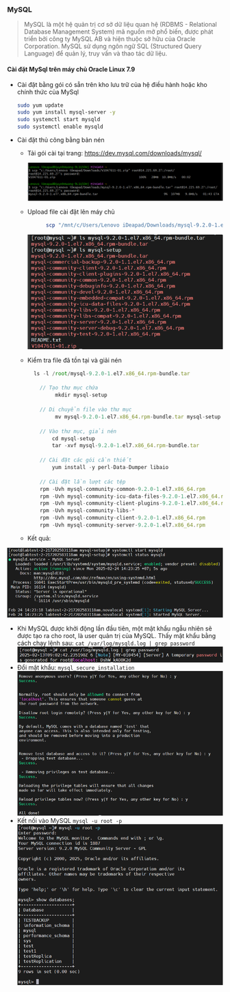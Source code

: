 ### MySQL
>MySQL là một hệ quản trị cơ sở dữ liệu quan hệ (RDBMS - Relational Database Management System) mã nguồn mở phổ biến, được phát triển bởi công ty MySQL AB và hiện thuộc sở hữu của Oracle Corporation. MySQL sử dụng ngôn ngữ SQL (Structured Query Language) để quản lý, truy vấn và thao tác dữ liệu.

#### Cài đặt MySql trên máy chủ Oracle Linux 7.9
- Cài đặt bằng gói có sẵn trên kho lưu trữ của hệ điều hành hoặc kho chính thức của MySql
  ```bash
  sudo yum update 
  sudo yum install mysql-server -y
  sudo systemctl start mysqld
  sudo systemctl enable mysqld
  ```
- Cài đặt thủ công bằng bản nén
    - Tải gói cài tại trang: https://dev.mysql.com/downloads/mysql/
           <div align="center">
          <img src="image/im2.png"   />
        </div>
    - Upload file cài đặt lên máy chủ
    
        ```bash
              scp "/mnt/c/Users/Lenovo iDeapad/Downloads/mysql-9.2.0-1.el7.x86_64.rpm-bundle.tar" root@14.225.69.27:/root/
        ```
         <div align="center">
          <img src="image/im3.png"   />
        </div>
    - Kiểm tra file đã tồn tại và giải nén 
    
        ```javascript
          ls -l /root/mysql-9.2.0-1.el7.x86_64.rpm-bundle.tar
      
            // Tạo thư mục chứa
                 mkdir mysql-setup
            
            // Di chuyển file vào thư mục
                 mv mysql-9.2.0-1.el7.x86_64.rpm-bundle.tar mysql-setup
            
            // Vào thư mục, giải nén
                cd mysql-setup
                tar -xvf mysql-9.2.0-1.el7.x86_64.rpm-bundle.tar
            
            // Cài đặt các gói cần thiết
                yum install -y perl-Data-Dumper libaio
            
            // Cài đặt lần lượt các tệp
            rpm -Uvh mysql-community-common-9.2.0-1.el7.x86_64.rpm
            rpm -Uvh mysql-community-icu-data-files-9.2.0-1.el7.x86_64.rpm
            rpm -Uvh mysql-community-client-plugins-9.2.0-1.el7.x86_64.rpm
            rpm -Uvh mysql-community-libs-*
            rpm -Uvh mysql-community-client-9.2.0-1.el7.x86_64.rpm
            rpm -Uvh mysql-community-server-9.2.0-1.el7.x86_64.rpm
         ```
  - Kết quả: 
<div align="center">
  <img src="image/im4.png"   />
</div>

- Khi MySQL được khởi động lần đầu tiên, một mật khẩu ngẫu nhiên sẽ được tạo ra cho root, là user quản trị của MySQL. Thấy mật khẩu bằng cách chạy lệnh sau: `cat /var/log/mysqld.log | grep password`
    <div align="center">
      <img src="image/im5.png"   />
    </div>
- Đổi mật khẩu: `mysql_secure_installation`
  <div align="center">
      <img src="image/im12.png"   />
    </div>
- Kết nối vào MySQL `mysql -u root -p`
  <div align="center">
    <img src="image/im6.png"   />
  </div>
